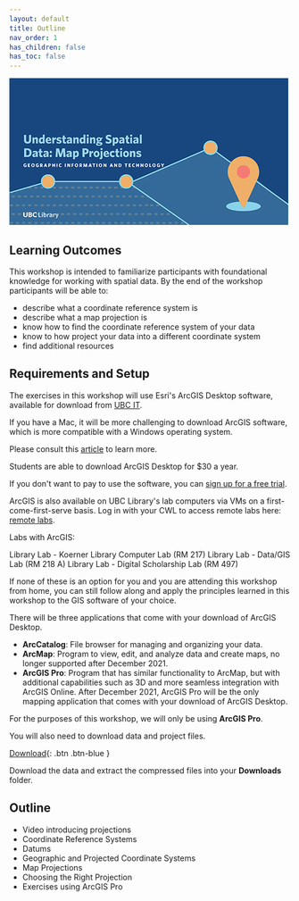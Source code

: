 ```yaml
---
layout: default
title: Outline
nav_order: 1
has_children: false
has_toc: false
---
```


![Understanding Spatial Data Workshop](images/understanding-spatial-data-map-projections.jpg)

## Learning Outcomes

This workshop is intended to familiarize participants with foundational knowledge for working with spatial data. By the end of the workshop participants will be able to:

- describe what a coordinate reference system is
- describe what a map projection is
- know how to find the coordinate reference system of your data
- know to how project your data into a different coordinate system
- find additional resources

## Requirements and Setup

The exercises in this workshop will use Esri's ArcGIS Desktop software, available for download from [UBC IT](http://gis.ubc.ca/software/).

If you have a Mac, it will be more challenging to download ArcGIS software, which is more compatible with a Windows operating system.

Please consult this [article](https://pro.arcgis.com/en/pro-app/get-started/run-pro-on-a-mac.htm) to learn more.

Students are able to download ArcGIS Desktop for \$30 a year.

If you don't want to pay to use the software, you can [sign up for a free trial](https://www.esri.com/en-us/arcgis/products/arcgis-pro/trial).

ArcGIS is also available on UBC Library's lab computers via VMs on a first-come-first-serve basis. Log in with your CWL to access remote labs here: [remote labs](https://remotelabs.ubc.ca).

Labs with ArcGIS:

Library Lab - Koerner Library Computer Lab (RM 217)
Library Lab - Data/GIS Lab (RM 218 A)
Library Lab - Digital Scholarship Lab (RM 497)

If none of these is an option for you and you are attending this workshop from home, you can still follow along and apply the principles learned in this workshop to the GIS software of your choice.

There will be three applications that come with your download of ArcGIS Desktop.

- **ArcCatalog**: File browser for managing and organizing your data.
- **ArcMap**: Program to view, edit, and analyze data and create maps, no longer supported after December 2021.
- **ArcGIS Pro**: Program that has similar functionality to ArcMap, but with additional capabilities such as 3D and more seamless integration with ArcGIS Online. After December 2021, ArcGIS Pro will be the only mapping application that comes with your download of ArcGIS Desktop.

For the purposes of this workshop, we will only be using **ArcGIS Pro**.

You will also need to download data and project files.

[Download](https://github.com/ubc-lib-geo/map-projections-data/raw/main/projections-workshop-data-v1.zip){: .btn .btn-blue }

Download the data and extract the compressed files into your **Downloads** folder.

## Outline

- Video introducing projections
- Coordinate Reference Systems
- Datums
- Geographic and Projected Coordinate Systems
- Map Projections
- Choosing the Right Projection
- Exercises using ArcGIS Pro
